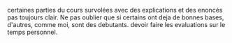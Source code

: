 certaines parties du cours survolées avec des explications et des enoncés pas toujours clair.
Ne pas oublier que si certains ont deja de bonnes bases, d'autres, comme moi, sont des debutants.
devoir faire les evaluations sur le temps personnel.
